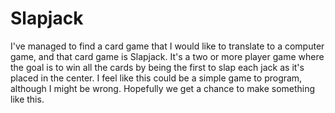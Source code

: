 # Slapjack

I've managed to find a card game that I would like to translate to a computer game, and 
that card game is Slapjack. It's a two or more player game where the goal is to win all
the cards by being the first to slap each jack as it's placed in the center. I feel
like this could be a simple game to program, although I might be wrong. Hopefully we 
get a chance to make something like this.
